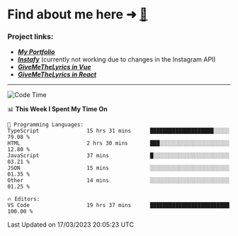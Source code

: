 # Find about me here ➜ [🧑](https://pauabella.dev)

### Project links:
- ***[My Portfolio](https://pauabella.dev)***
- ***[Instafy](https://instafy.me)*** (currently not working due to changes in the Instagram API)
- ***[GiveMeTheLyrics in Vue](https://lyrics.pauabella.dev)***
- ***[GiveMeTheLyrics in React](https://pauabella.dev/GiveMeTheLyrics)***

---
<!--START_SECTION:waka-->
![Code Time](http://img.shields.io/badge/Code%20Time-2%2C003%20hrs%2048%20mins-blue)

📊 **This Week I Spent My Time On** 

```text
💬 Programming Languages: 
TypeScript               15 hrs 31 mins      ████████████████████░░░░░   79.08 % 
HTML                     2 hrs 30 mins       ███░░░░░░░░░░░░░░░░░░░░░░   12.80 % 
JavaScript               37 mins             █░░░░░░░░░░░░░░░░░░░░░░░░   03.21 % 
JSON                     15 mins             ░░░░░░░░░░░░░░░░░░░░░░░░░   01.35 % 
Other                    14 mins             ░░░░░░░░░░░░░░░░░░░░░░░░░   01.25 % 

🔥 Editors: 
VS Code                  19 hrs 37 mins      █████████████████████████   100.00 % 
```


 Last Updated on 17/03/2023 20:05:23 UTC
<!--END_SECTION:waka-->
